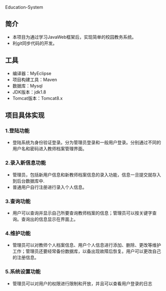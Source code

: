 Education-System
## 简介
* 本项目为通过学习JavaWeb框架后，实现简单的校园教务系统。
* 利git同步代码的开发。

## 工具
* 编译器：MyEclipse
* 项目构建工具：Maven
* 数据库：Mysql
* JDK版本：jdk1.8
* Tomcat版本：Tomcat8.x

## 项目具体实现
### 1.登陆功能
* 登陆系统为身份验证登录。分为管理员登录和一般用户登录。分别通过不同的用户名和密码进入教师档案管理界面。 

### 2.录入新信息功能
* 管理员，包括新用户信息和新教师档案信息的录入功能，信息一旦提交就存入到后台数据库中.
* 普通用户自行注册进行录入个人信息。     

### 3.查询功能
* 用户可以查询并显示自己所要查询教师档案的信息；管理员可以按关键字查询。查询出的信息显示在界面上。

### 4.维护功能
* 管理员可以对教师个人档案信息、用户个人信息进行添加、删除、更改等维护工作；管理员还要经常备份数据库，以备出现故障后恢复。用户可以更改自己的注册信息。  

### 5.系统设置功能
* 管理员可以对用户的权限进行限制和开放，并且可以查看用户登录的日志
